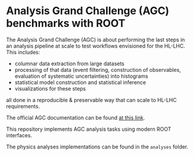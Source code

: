 # Analysis Grand Challenge (AGC) benchmarks with ROOT

The Analysis Grand Challenge (AGC) is about performing the last steps in an analysis pipeline at scale to test workflows envisioned for the HL-LHC.
This includes:

- columnar data extraction from large datasets
- processing of that data (event filtering, construction of observables, evaluation of systematic uncertainties) into histograms
- statistical model construction and statistical inference
- visualizations for these steps

all done in a reproducible & preservable way that can scale to HL-LHC requirements.

The official AGC documentation can be found [at this link](https://agc.readthedocs.io/en/latest/index.html).

This repository implements AGC analysis tasks using modern ROOT interfaces.

The physics analyses implementations can be found in the `analyses` folder.
